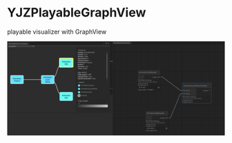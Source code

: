 # YJZPlayableGraphView
playable visualizer with GraphView

![GitHub](https://github.com/terrynoya/YJZPlayableGraphView/blob/main/Doc/example.png)
